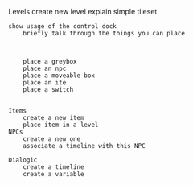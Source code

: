 Levels
    create new level
    explain simple tileset

    show usage of the control dock
        briefly talk through the things you can place



        place a greybox
        place an npc
        place a moveable box
        place an ite
        place a switch


    Items
        create a new item
        place item in a level
    NPCs
        create a new one
        associate a timeline with this NPC

    Dialogic
        create a timeline
        create a variable
